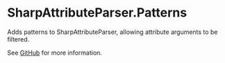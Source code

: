 # SharpAttributeParser.Patterns

Adds patterns to SharpAttributeParser, allowing attribute arguments to be filtered.

See [GitHub](https://github.com/ErikWe/sharp-attribute-parser) for more information.